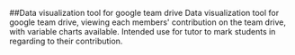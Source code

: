 ##Data visualization tool for google team drive
Data visualization tool for google team drive, viewing each members' contribution on the team drive, with variable charts available.
Intended use for tutor to mark students in regarding to their contribution.
